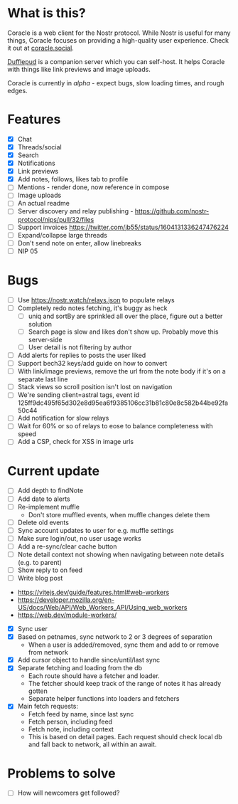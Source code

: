 # What is this?

Coracle is a web client for the Nostr protocol. While Nostr is useful for many things, Coracle focuses on providing a high-quality user experience. Check it out at [coracle.social](https://coracle.social).

[Dufflepud](https://github.com/staab/dufflepud) is a companion server which you can self-host. It helps Coracle with things like link previews and image uploads.

Coracle is currently in _alpha_ - expect bugs, slow loading times, and rough edges.

# Features

- [x] Chat
- [x] Threads/social
- [x] Search
- [x] Notifications
- [x] Link previews
- [x] Add notes, follows, likes tab to profile
- [ ] Mentions - render done, now reference in compose
- [ ] Image uploads
- [ ] An actual readme
- [ ] Server discovery and relay publishing - https://github.com/nostr-protocol/nips/pull/32/files
- [ ] Support invoices https://twitter.com/jb55/status/1604131336247476224
- [ ] Expand/collapse large threads
- [ ] Don't send note on enter, allow linebreaks
- [ ] NIP 05

# Bugs

- [ ] Use https://nostr.watch/relays.json to populate relays
- [ ] Completely redo notes fetching, it's buggy as heck
  - [ ] uniq and sortBy are sprinkled all over the place, figure out a better solution
  - [ ] Search page is slow and likes don't show up. Probably move this server-side
  - [ ] User detail is not filtering by author
- [ ] Add alerts for replies to posts the user liked
- [ ] Support bech32 keys/add guide on how to convert
- [ ] With link/image previews, remove the url from the note body if it's on a separate last line
- [ ] Stack views so scroll position isn't lost on navigation
- [ ] We're sending client=astral tags, event id 125ff9dc495f65d302e8d95ea6f9385106cc31b81c80e8c582b44be92fa50c44
- [ ] Add notification for slow relays
- [ ] Wait for 60% or so of relays to eose to balance completeness with speed
- [ ] Add a CSP, check for XSS in image urls

# Current update

- [ ] Add depth to findNote
- [ ] Add date to alerts
- [ ] Re-implement muffle
  - Don't store muffled events, when muffle changes delete them
- [ ] Delete old events
- [ ] Sync account updates to user for e.g. muffle settings
- [ ] Make sure login/out, no user usage works
- [ ] Add a re-sync/clear cache button
- [ ] Note detail context not showing when navigating between note details (e.g. to parent)
- [ ] Show reply to on feed
- [ ] Write blog post
- https://vitejs.dev/guide/features.html#web-workers
- https://developer.mozilla.org/en-US/docs/Web/API/Web_Workers_API/Using_web_workers
- https://web.dev/module-workers/

- [x] Sync user
- [x] Based on petnames, sync network to 2 or 3 degrees of separation
  - When a user is added/removed, sync them and add to or remove from network
- [x] Add cursor object to handle since/until/last sync
- [x] Separate fetching and loading from the db
  - Each route should have a fetcher and loader.
  - The fetcher should keep track of the range of notes it has already gotten
  - Separate helper functions into loaders and fetchers
- [x] Main fetch requests:
  - Fetch feed by name, since last sync
  - Fetch person, including feed
  - Fetch note, including context
  - This is based on detail pages. Each request should check local db and fall back to network, all within an await.

# Problems to solve

- [ ] How will newcomers get followed?
